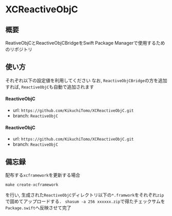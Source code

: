 # XCReactiveObjC
## 概要
ReativeObjCとReactiveObjCBridgeをSwift Package Managerで使用するためのリポジトリ

## 使い方
それぞれ以下の設定値を利用してください
なお, `ReactiveObjCBridge`の方を追加すれば, `ReactiveObjC`も自動で追加されます
#### ReactiveObjC
- url: `https://github.com/KikuchiTomo/XCReactiveObjC.git`
- branch: `ReactiveObjC`

#### ReactiveObjC
- url: `https://github.com/KikuchiTomo/XCReactiveObjC.git`
- branch: `ReactiveObjC`


## 備忘録
配布する`xcframework`を更新する場合
```
make create-xcframework
```
を行い, 生成された`ReactiveObjC`ディレクトリ以下の`*.framwork`をそれぞれ`zip`で固めてアップロードする．
`shasum -a 256 xxxxxx.zip`で得たチェックサムを`Package.swift`へ反映させて完了
